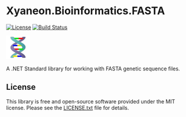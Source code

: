 # Xyaneon.Bioinformatics.FASTA

[![License](https://img.shields.io/github/license/Xyaneon/Xyaneon.Bioinformatics.FASTA)][License]
[![Build Status](https://travis-ci.com/Xyaneon/Xyaneon.Bioinformatics.FASTA.svg?branch=master)][Travis CI]

![Package Icon][icon]

A .NET Standard library for working with FASTA genetic sequence files.

## License

This library is free and open-source software provided under the MIT license.
Please see the [LICENSE.txt][License] file for details.

[icon]: https://github.com/Xyaneon/Xyaneon.Bioinformatics.FASTA/blob/master/Xyaneon.Bioinformatics.FASTA/images/icon.png
[License]: https://github.com/Xyaneon/Xyaneon.Bioinformatics.FASTA/blob/master/LICENSE.txt
[Travis CI]: https://travis-ci.com/Xyaneon/Xyaneon.Bioinformatics.FASTA
